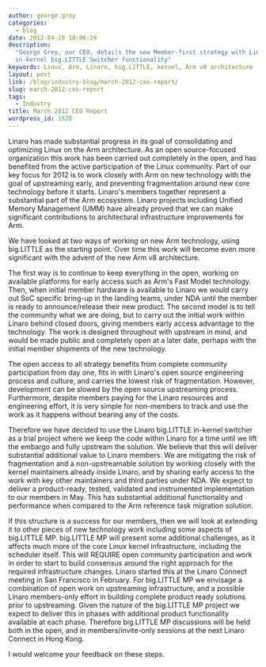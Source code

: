 ```yaml
---
author: george.grey
categories:
  - blog
date: 2012-04-10 18:06:29
description:
  "George Grey, our CEO, details the new Member-first strategy with Linaro\xE2\x80\x99s
  in-kernel big.LITTLE Switcher functionality"
keywords: Linux, Arm, Linaro, big.LITTLE, kernel, Arm v8 architecture
layout: post
link: /blog/industry-blog/march-2012-ceo-report/
slug: march-2012-ceo-report
tags:
  - Industry
title: March 2012 CEO Report
wordpress_id: 1528
---
```


Linaro has made substantial progress in its goal of consolidating and optimizing Linux on the Arm architecture. As an open source-focused organization this work has been carried out completely in the open, and has benefited from the active participation of the Linux community. Part of our key focus for 2012 is to work closely with Arm on new technology with the goal of upstreaming early, and preventing fragmentation around new core technology before it starts. Linaro's members together represent a substantial part of the Arm ecosystem. Linaro projects including Unified Memory Management (UMM) have already proved that we can make significant contributions to architectural infrastructure improvements for Arm.

We have looked at two ways of working on new Arm technology, using big.LITTLE as the starting point. Over time this work will become even more significant with the advent of the new Arm v8 architecture.

The first way is to continue to keep everything in the open, working on available platforms for early access such as Arm's Fast Model technology. Then, when initial member hardware is available to Linaro we would carry out SoC specific bring-up in the landing teams, under NDA until the member is ready to announce/release their new product. The second model is to tell the community what we are doing, but to carry out the initial work within Linaro behind closed doors, giving members early access advantage to the technology. The work is designed throughout with upstream in mind, and would be made public and completely open at a later date, perhaps with the initial member shipments of the new technology.

The open access to all strategy benefits from complete community participation from day one, fits in with Linaro's open source engineering process and culture, and carries the lowest risk of fragmentation. However, development can be slowed by the open source upstreaming process. Furthermore, despite members paying for the Linaro resources and engineering effort, it is very simple for non-members to track and use the work as it happens without bearing any of the costs.

Therefore we have decided to use the Linaro big.LITTLE in-kernel switcher as a trial project where we keep the code within Linaro for a time until we lift the embargo and fully upstream the solution. We believe that this will deliver substantial additional value to Linaro members. We are mitigating the risk of fragmentation and a non-upstreamable solution by working closely with the kernel maintainers already inside Linaro, and by sharing early access to the work with key other maintainers and third parties under NDA. We expect to deliver a product-ready, tested, validated and instrumented implementation to our members in May. This has substantial additional functionality and performance when compared to the Arm reference task migration solution.

If this structure is a success for our members, then we will look at extending it to other pieces of new technology work including some aspects of big.LITTLE MP. big.LITTLE MP will present some additional challenges, as it affects much more of the core Linux kernel infrastructure, including the scheduler itself. This will REQUIRE open community participation and work in order to start to build consensus around the right approach for the required infrastructure changes. Linaro started this at the Linaro Connect meeting in San Francisco in February. For big.LITTLE MP we envisage a combination of open work on upstreaming infrastructure, and a possible Linaro members-only effort in building complete product ready solutions prior to upstreaming. Given the nature of the big.LITTLE MP project we expect to deliver this in phases with additional product functionality available at each phase. Therefore big.LITTLE MP discussions will be held both in the open, and in members/invite-only sessions at the next Linaro Connect in Hong Kong.

I would welcome your feedback on these steps.
